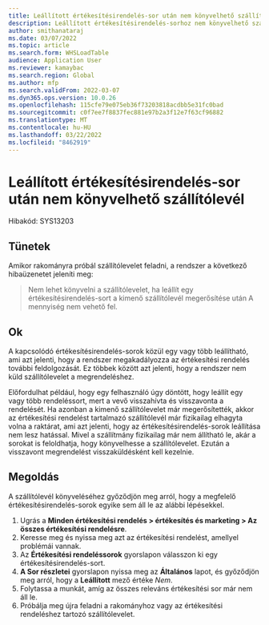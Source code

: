 ```yaml
---
title: Leállított értékesítésirendelés-sor után nem könyvelhető szállítólevél
description: Leállított értékesítésirendelés-sorhoz nem könyvelhető szállítólevél
author: smithanataraj
ms.date: 03/07/2022
ms.topic: article
ms.search.form: WHSLoadTable
audience: Application User
ms.reviewer: kamaybac
ms.search.region: Global
ms.author: mfp
ms.search.validFrom: 2022-03-07
ms.dyn365.ops.version: 10.0.26
ms.openlocfilehash: 115cfe79e075eb36f73203818acdbb5e31fc0bad
ms.sourcegitcommit: c0f7ee7f8837fec881e97b2a3f12e7f63cf96882
ms.translationtype: MT
ms.contentlocale: hu-HU
ms.lasthandoff: 03/22/2022
ms.locfileid: "8462919"
---
```

# <a name="cant-post-packing-slip-for-a-stopped-a-sales-order-line"></a>Leállított értékesítésirendelés-sor után nem könyvelhető szállítólevél

Hibakód: SYS13203

## <a name="symptoms"></a>Tünetek

Amikor rakományra próbál szállítólevelet feladni, a rendszer a következő hibaüzenetet jeleníti meg:

> Nem lehet könyvelni a szállítólevelet, ha leállít egy értékesítésirendelés-sort a kimenő szállítólevél megerősítése után A mennyiség nem vehető fel.

## <a name="cause"></a>Ok

A kapcsolódó értékesítésirendelés-sorok közül egy vagy több leállítható, ami azt jelenti, hogy a rendszer megakadályozza az értékesítési rendelés további feldolgozását. Ez többek között azt jelenti, hogy a rendszer nem küld szállítólevelet a megrendeléshez.

Előfordulhat például, hogy egy felhasználó úgy döntött, hogy leállít egy vagy több rendeléssort, mert a vevő visszahívta és visszavonta a rendelését. Ha azonban a kimenő szállítólevelet már megerősítették, akkor az értékesítési rendelést tartalmazó szállítólevél már fizikailag elhagyta volna a raktárat, ami azt jelenti, hogy az értékesítésirendelés-sorok leállítása nem lesz hatással. Mivel a szállítmány fizikailag már nem állítható le, akár a sorokat is feloldhatja, hogy könyvelhesse a szállítólevelet. Ezután a visszavont megrendelést visszaküldésként kell kezelnie.

## <a name="resolution"></a>Megoldás

A szállítólevél könyveléséhez győződjön meg arról, hogy a megfelelő értékesítésirendelés-sorok egyike sem áll le az alábbi lépésekkel.

1. Ugrás a **Minden értékesítési rendelés \> értékesítés és marketing \> Az összes értékesítési rendelésre**.
1. Keresse meg és nyissa meg azt az értékesítési rendelést, amellyel problémái vannak.
1. Az **Értékesítési rendeléssorok** gyorslapon válasszon ki egy értékesítésirendelés-sort.
1. **A Sor részletei** gyorslapon nyissa meg az **Általános** lapot, és győződjön meg arról, hogy a **Leállított** mező értéke *Nem*.
1. Folytassa a munkát, amíg az összes releváns értékesítési sor már nem áll le.
1. Próbálja meg újra feladni a rakományhoz vagy az értékesítési rendeléshez tartozó szállítólevelet.
